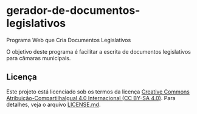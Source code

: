 # gerador-de-documentos-legislativos
Programa Web que Cria Documentos Legislativos

O objetivo deste programa é facilitar a escrita de documentos legislativos para câmaras municipais.

## Licença
Este projeto está licenciado sob os termos da licença [Creative Commons Atribuição-CompartilhaIgual 4.0 Internacional (CC BY-SA 4.0)](https://creativecommons.org/licenses/by-sa/4.0/).
Para detalhes, veja o arquivo [LICENSE.md](LICENSE.md).
